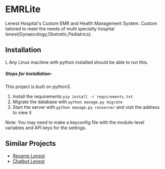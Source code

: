 # EMRLite
Lenest Hospital's Custom EMR and Health Management System.
Custom tailored to meet the needs of multi specialty hospital lenest(Gynaecology,Obstretic,Pediatrics).

## Installation
 L
Any Linux machine with python installed should be able to run this.

##### Steps for Installation-

This project is built on python3.

1. Install the requirements ``pip install -r requirements.txt``
2. Migrate the database with ``python manage.py migrate``
3. Start the server with ``python manage.py runserver`` and visit the address to view it

Note: You may need to make a keyconfig file with the module-level variables and API keys for the settings.

## Similar Projects

- [Revamp Lenest](https://github.com/suvigyavijay/revampLenest)
- [Chatbot Lenest](https://github.com/Chinmay-pathak/Chatterbot)
